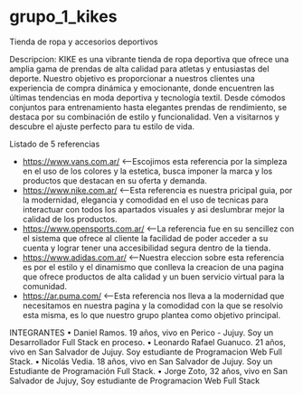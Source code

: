 # grupo_1_kikes
Tienda de ropa y accesorios deportivos

Descripcion: KIKE es una vibrante tienda de ropa deportiva que ofrece una amplia gama de prendas de alta calidad para atletas y entusiastas del deporte. Nuestro objetivo es proporcionar a nuestros clientes una experiencia de compra dinámica y emocionante, donde encuentren las últimas tendencias en moda deportiva y tecnología textil. Desde cómodos conjuntos para entrenamiento hasta elegantes prendas de rendimiento,  se destaca por su combinación de estilo y funcionalidad. Ven a visitarnos y descubre el ajuste perfecto para tu estilo de vida.

Listado de 5 referencias
* https://www.vans.com.ar/ <--Escojimos esta referencia por la simpleza en el uso de los colores y la estetica, busca imponer la marca y los productos que destacan en su oferta y demanda.
* https://www.nike.com.ar/ <--Esta referencia es nuestra pricipal guia, por la modernidad, elegancia y comodidad en el uso de tecnicas para interactuar con todos los apartados visuales y asi deslumbrar mejor la calidad de los productos.
* https://www.opensports.com.ar/ <--La referencia fue en su sencillez con el sistema que ofrece al cliente la facilidad de poder acceder a su cuenta y lograr tener una accesibilidad segura dentro de la tienda.
* https://www.adidas.com.ar/ <--Nuestra eleccion sobre esta referencia es por el estilo y el dinamismo que conlleva la creacion de una pagina que ofrece productos de alta calidad y un buen servicio virtual para la comunidad.
* https://ar.puma.com/ <--Esta referencia nos lleva a la modernidad que necesitamos en nuestra pagina y la comodidad con la que se resolvio esta misma, es lo que nuestro grupo plantea como objetivo principal.

INTEGRANTES 
• Daniel Ramos. 19 años, vivo en Perico - Jujuy. Soy un Desarrollador Full Stack en proceso.
• Leonardo Rafael Guanuco. 21 años, vivo en San Salvador de Jujuy. Soy estudiante de Programacion Web Full Stack.
• Nicolás Vedia. 18 años, vivo en San Salvador de Jujuy. Soy un Estudiante de Programación Full Stack.
• Jorge Zoto, 32 años, vivo en San Salvador de Jujuy, Soy estudiante de Programacion Web Full Stack 
